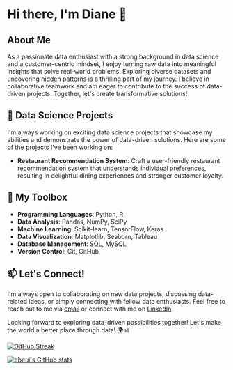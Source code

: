 # Hi there, I'm Diane 👋

## About Me

As a passionate data enthusiast with a strong background in data science and a customer-centric mindset, I enjoy turning raw data into meaningful insights that solve real-world problems. Exploring diverse datasets and uncovering hidden patterns is a thrilling part of my journey. I believe in collaborative teamwork and am eager to contribute to the success of data-driven projects. Together, let's create transformative solutions!

## 🌱 Data Science Projects

I'm always working on exciting data science projects that showcase my abilities and demonstrate the power of data-driven solutions. Here are some of the projects I've been working on:

- **Restaurant Recommendation System**: Craft a user-friendly restaurant recommendation system that understands individual preferences, resulting in delightful dining experiences and stronger customer loyalty.

## 🚀 My Toolbox

- **Programming Languages**: Python, R
- **Data Analysis**: Pandas, NumPy, SciPy
- **Machine Learning**: Scikit-learn, TensorFlow, Keras
- **Data Visualization**: Matplotlib, Seaborn, Tableau
- **Database Management**: SQL, MySQL
- **Version Control**: Git, GitHub

## 📫 Let's Connect!

I'm always open to collaborating on new data projects, discussing data-related ideas, or simply connecting with fellow data enthusiasts. Feel free to reach out to me via [email](mailto:dianengalu@gmail.com) or connect with me on [LinkedIn](https://www.linkedin.com/in/dianengalu/).

Looking forward to exploring data-driven possibilities together! Let's make the world a better place through data! 🌍📊

[![GitHub Streak](https://streak-stats.demolab.com/?user=ebeui)](https://git.io/streak-stats)

[![ebeui's GitHub stats](https://github-readme-stats.vercel.app/api?username=ebeui)](https://github.com/anuraghazra/github-readme-stats)
